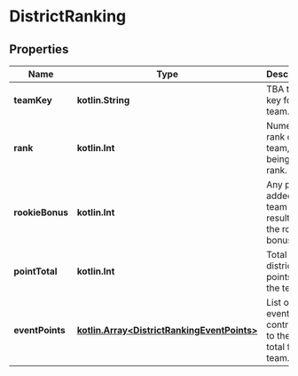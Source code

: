 
# DistrictRanking

## Properties
Name | Type | Description | Notes
------------ | ------------- | ------------- | -------------
**teamKey** | **kotlin.String** | TBA team key for the team. | 
**rank** | **kotlin.Int** | Numerical rank of the team, 1 being top rank. | 
**rookieBonus** | **kotlin.Int** | Any points added to a team as a result of the rookie bonus. |  [optional]
**pointTotal** | **kotlin.Int** | Total district points for the team. | 
**eventPoints** | [**kotlin.Array&lt;DistrictRankingEventPoints&gt;**](DistrictRankingEventPoints.md) | List of events that contributed to the point total for the team. |  [optional]



